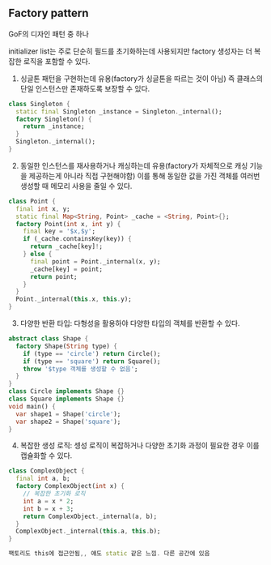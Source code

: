 ## Factory pattern
GoF의 디자인 패턴 중 하나

initializer list는 주로 단순히 필드를 초기화하는데 사용되지만 factory 생성자는 더 복잡한 로직을 포함할 수 있다.

1. 싱글톤 패턴을 구현하는데 유용(factory가 싱글톤을 따르는 것이 아님) 즉 클래스의 단일 인스턴스만 존재하도록 보장할 수 있다.
```dart
class Singleton {
  static final Singleton _instance = Singleton._internal();
  factory Singleton() {
    return _instance;
  }
  Singleton._internal();
}
```

2. 동일한 인스턴스를 재사용하거나 캐싱하는데 유용(factory가 자체적으로 캐싱 기능을 제공하는게 아니라 직접 구현해야함) 이를 통해 동일한 값을 가진 객체를 여러번 생성할 때 메모리 사용을 줄일 수 있다.
```dart
class Point {
  final int x, y;
  static final Map<String, Point> _cache = <String, Point>{};
  factory Point(int x, int y) {
    final key = '$x,$y';
    if (_cache.containsKey(key)) {
      return _cache[key]!;
    } else {
      final point = Point._internal(x, y);
      _cache[key] = point;
      return point;
    }
  }
  Point._internal(this.x, this.y);
}
```

3. 다양한 반환 타입: 다형성을 활용하야 다양한 타입의 객체를 반환할 수 있다.
```dart
abstract class Shape {
  factory Shape(String type) {
    if (type == 'circle') return Circle();
    if (type == 'square') return Square();
    throw '$type 객체를 생성할 수 없음';
  }
}
class Circle implements Shape {}
class Square implements Shape {}
void main() {
  var shape1 = Shape('circle');
  var shape2 = Shape('square');
}
```

4. 복잡한 생성 로직: 셍성 로직이 복잡하거나 다양한 초기화 과정이 필요한 경우 이를 캡슐화할 수 있다.
```dart
class ComplexObject {
  final int a, b;
  factory ComplexObject(int x) {
    // 복잡한 초기화 로직
    int a = x * 2;
    int b = x + 3;
    return ComplexObject._internal(a, b);
  }
  ComplexObject._internal(this.a, this.b);
}

팩토리도 this에 접근안됨,, 얘도 static 같은 느낌. 다른 공간에 있음
```